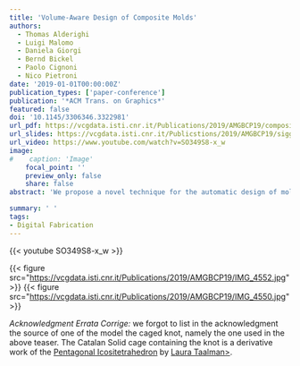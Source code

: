 ```yaml
---
title: 'Volume-Aware Design of Composite Molds'
authors:
  - Thomas Alderighi
  - Luigi Malomo
  - Daniela Giorgi
  - Bernd Bickel
  - Paolo Cignoni
  - Nico Pietroni
date: '2019-01-01T00:00:00Z'
publication_types: ['paper-conference']
publication: '*ACM Trans. on Graphics*'
featured: false
doi: '10.1145/3306346.3322981'
url_pdf: https://vcgdata.isti.cnr.it/Publications/2019/AMGBCP19/composite_molds_authorsversion.pdf
url_slides: https://vcgdata.isti.cnr.it/Publicstions/2019/AMGBCP19/siggraph2019_CompositeMolds.pptx
url_video: https://www.youtube.com/watch?v=SO349S8-x_w
image:
#    caption: 'Image'
    focal_point: ''
    preview_only: false
    share: false
abstract: 'We propose a novel technique for the automatic design of molds to cast highly complex shapes. The technique generates composite, two-piece molds. Each mold piece is made up of a hard plastic shell and a flexible silicone part. Thanks to the thin, soft, and smartly shaped silicone part, which is kept in place by a hard plastic shell, we can cast objects of unprecedented complexity. An innovative algorithm based on a volumetric analysis defines the layout of the internal cuts in the silicone mold part. Our approach can robustly handle thin protruding features and intertwined topologies that have caused previous methods to fail. We compare our results with state of the art techniques, and we demonstrate the casting of shapes with extremely complex geometry.'

summary: ' '
tags:
- Digital Fabrication
---
```

{{< youtube SO349S8-x_w >}}

{{< figure src="https://vcgdata.isti.cnr.it/Publications/2019/AMGBCP19/IMG_4552.jpg" >}}
{{< figure src="https://vcgdata.isti.cnr.it/Publications/2019/AMGBCP19/IMG_4550.jpg" >}}

*Acknowledgment Errata Corrige:* we forgot to list in the acknowledgment the source of one of the model the caged knot, namely the one used in the above teaser. The Catalan Solid cage containing the knot is a derivative work of the [Pentagonal Icositetrahedron](https://www.thingiverse.com/thing:272848) by [Laura Taalman>](https://www.thingiverse.com/mathgrrl).
